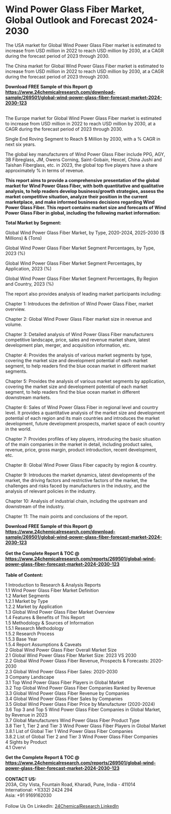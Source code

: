 <h1>Wind Power Glass Fiber Market, Global Outlook and Forecast 2024-2030</h1><p>The USA market for Global Wind Power Glass Fiber market is estimated to increase from USD million in 2022 to reach USD million by 2030, at a CAGR during the forecast period of 2023 through 2030.</p><p>
</p><p>The China market for Global Wind Power Glass Fiber market is estimated to increase from USD million in 2022 to reach USD million by 2030, at a CAGR during the forecast period of 2023 through 2030.</p><div><b>Download FREE Sample of this Report @ 
            <a href="https://www.24chemicalresearch.com/download-sample/269501/global-wind-power-glass-fiber-forecast-market-2024-2030-123">
            https://www.24chemicalresearch.com/download-sample/269501/global-wind-power-glass-fiber-forecast-market-2024-2030-123</a></b></div><br><p>
</p><p>The Europe market for Global Wind Power Glass Fiber market is estimated to increase from USD million in 2022 to reach USD million by 2030, at a CAGR during the forecast period of 2023 through 2030.</p><p>
Single End Roving Segment to Reach $ Million by 2030, with a % CAGR in next six years.</p><p>
The global key manufacturers of Wind Power Glass Fiber include PPG, AGY, 3B Fibreglass, JM, Owens Corning, Saint-Gobain, Hexcel, China Jushi and Taishan Fiberglass, etc. in 2023, the global top five players have a share approximately % in terms of revenue.</p><p>
<strong>This report aims to provide a comprehensive presentation of the global market for Wind Power Glass Fiber, with both quantitative and qualitative analysis, to help readers develop business/growth strategies, assess the market competitive situation, analyze their position in the current marketplace, and make informed business decisions regarding Wind Power Glass Fiber. This report contains market size and forecasts of Wind Power Glass Fiber in global, including the following market information:</strong></p><p>
</p><p>
<strong>Total Market by Segment:</strong></p><p>
Global Wind Power Glass Fiber Market, by Type, 2020-2024, 2025-2030 ($ Millions) &amp; (Tons)</p><p>
Global Wind Power Glass Fiber Market Segment Percentages, by Type, 2023 (%)</p><p>
</p><p>
Global Wind Power Glass Fiber Market Segment Percentages, by Application, 2023 (%)</p><p>
</p><p>
Global Wind Power Glass Fiber Market Segment Percentages, By Region and Country, 2023 (%)</p><p>
</p><p>
The report also provides analysis of leading market participants including:</p><p>
</p><p>
</p><p>
Chapter 1: Introduces the definition of Wind Power Glass Fiber, market overview.</p><p>
Chapter 2: Global Wind Power Glass Fiber market size in revenue and volume.</p><p>
Chapter 3: Detailed analysis of Wind Power Glass Fiber manufacturers competitive landscape, price, sales and revenue market share, latest development plan, merger, and acquisition information, etc.</p><p>
Chapter 4: Provides the analysis of various market segments by type, covering the market size and development potential of each market segment, to help readers find the blue ocean market in different market segments.</p><p>
Chapter 5: Provides the analysis of various market segments by application, covering the market size and development potential of each market segment, to help readers find the blue ocean market in different downstream markets.</p><p>
Chapter 6: Sales of Wind Power Glass Fiber in regional level and country level. It provides a quantitative analysis of the market size and development potential of each region and its main countries and introduces the market development, future development prospects, market space of each country in the world.</p><p>
Chapter 7: Provides profiles of key players, introducing the basic situation of the main companies in the market in detail, including product sales, revenue, price, gross margin, product introduction, recent development, etc.</p><p>
Chapter 8: Global Wind Power Glass Fiber capacity by region &amp; country.</p><p>
Chapter 9: Introduces the market dynamics, latest developments of the market, the driving factors and restrictive factors of the market, the challenges and risks faced by manufacturers in the industry, and the analysis of relevant policies in the industry.</p><p>
Chapter 10: Analysis of industrial chain, including the upstream and downstream of the industry.</p><p>
Chapter 11: The main points and conclusions of the report.</p><div><b>Download FREE Sample of this Report @ 
            <a href="https://www.24chemicalresearch.com/download-sample/269501/global-wind-power-glass-fiber-forecast-market-2024-2030-123">
            https://www.24chemicalresearch.com/download-sample/269501/global-wind-power-glass-fiber-forecast-market-2024-2030-123</a></b></div><br><div><b>Get the Complete Report & TOC @ 
            <a href="https://www.24chemicalresearch.com/reports/269501/global-wind-power-glass-fiber-forecast-market-2024-2030-123">
            https://www.24chemicalresearch.com/reports/269501/global-wind-power-glass-fiber-forecast-market-2024-2030-123</a></b></div><br>
            <b>Table of Content:</b><p>1 Introduction to Research & Analysis Reports<br />
    1.1 Wind Power Glass Fiber Market Definition<br />
    1.2 Market Segments<br />
        1.2.1 Market by Type<br />
        1.2.2 Market by Application<br />
    1.3 Global Wind Power Glass Fiber Market Overview<br />
    1.4 Features & Benefits of This Report<br />
    1.5 Methodology & Sources of Information<br />
        1.5.1 Research Methodology<br />
        1.5.2 Research Process<br />
        1.5.3 Base Year<br />
        1.5.4 Report Assumptions & Caveats<br />
2 Global Wind Power Glass Fiber Overall Market Size<br />
    2.1 Global Wind Power Glass Fiber Market Size: 2023 VS 2030<br />
    2.2 Global Wind Power Glass Fiber Revenue, Prospects & Forecasts: 2020-2030<br />
    2.3 Global Wind Power Glass Fiber Sales: 2020-2030<br />
3 Company Landscape<br />
    3.1 Top Wind Power Glass Fiber Players in Global Market<br />
    3.2 Top Global Wind Power Glass Fiber Companies Ranked by Revenue<br />
    3.3 Global Wind Power Glass Fiber Revenue by Companies<br />
    3.4 Global Wind Power Glass Fiber Sales by Companies<br />
    3.5 Global Wind Power Glass Fiber Price by Manufacturer (2020-2024)<br />
    3.6 Top 3 and Top 5 Wind Power Glass Fiber Companies in Global Market, by Revenue in 2023<br />
    3.7 Global Manufacturers Wind Power Glass Fiber Product Type<br />
    3.8 Tier 1, Tier 2 and Tier 3 Wind Power Glass Fiber Players in Global Market<br />
        3.8.1 List of Global Tier 1 Wind Power Glass Fiber Companies<br />
        3.8.2 List of Global Tier 2 and Tier 3 Wind Power Glass Fiber Companies<br />
4 Sights by Product<br />
    4.1 Overvi</p><div><b>Get the Complete Report & TOC @ 
            <a href="https://www.24chemicalresearch.com/reports/269501/global-wind-power-glass-fiber-forecast-market-2024-2030-123">
            https://www.24chemicalresearch.com/reports/269501/global-wind-power-glass-fiber-forecast-market-2024-2030-123</a></b></div><br><b>CONTACT US:</b><br>
            203A, City Vista, Fountain Road, Kharadi, Pune, India - 411014<br>
            International: +1(332) 2424 294<br>
            Asia: +91 9169162030 <br><br>
            Follow Us On LinkedIn: <a href="https://www.linkedin.com/company/24chemicalresearch/">24ChemicalResearch LinkedIn</a>